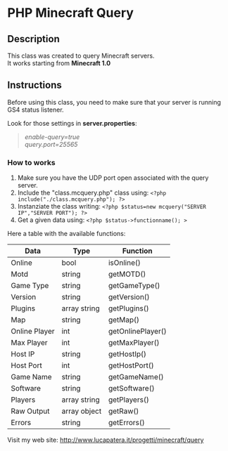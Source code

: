# PHP Minecraft Query

## Description
This class was created to query Minecraft servers.<br>
It works starting from **Minecraft 1.0**

## Instructions
Before using this class, you need to make sure that your server is running GS4 status listener.

Look for those settings in **server.properties**:

> *enable-query=true*<br>
> *query.port=25565*

### How to works

1. Make sure you have the UDP port open associated with the query server.
2. Include the "class.mcquery.php" class using: ```<?php include("./class.mcquery.php"); ?>```
3. Instanziate the class writing: ```<?php $status=new mcquery("SERVER IP","SERVER PORT"); ?>```
4. Get a given data using: ```<?php $status->functionname(); >```

Here a table with the available functions:
   
| Data | Type | Function |
| ------------- | ------------- | ------------- |
| Online | bool | isOnline() |
| Motd |string | getMOTD() |
| Game Type | string | getGameType() |
| Version | string | getVersion() |
| Plugins | array string | getPlugins() |
| Map | string | getMap() |
| Online Player | int | getOnlinePlayer() |
| Max Player | int | getMaxPlayer() |
| Host IP | string | getHostIp() |
| Host Port | int | getHostPort() |
| Game Name | string | getGameName() |
| Software | string | getSoftware() |
| Players | array string | getPlayers() |
| Raw Output | array object | getRaw() |
| Errors | string | getErrors() |


Visit my web site: http://www.lucapatera.it/progetti/minecraft/query

